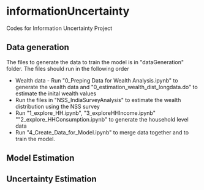 # informationUncertainty
Codes for Information Uncertainty Project

## Data generation
The files to generate the data to train the model is in "dataGeneration" folder. The files should run in the following order
- Wealth data - Run "0_Preping Data for Wealth Analysis.ipynb" to generate the wealth data and "0_estimation_wealth_dist_longdata.do" to estimate the inital wealth values
- Run the files in "NSS_IndiaSurveyAnalysis" to estimate the wealth distribution using the NSS survey 
- Run "1_explore_HH.ipynb", "3_exploreHHIncome.ipynb" ""2_explore_HHConsumption.ipynb" to generate the household level data
- Run "4_Create_Data_for_Model.ipynb" to merge data together and to train the model. 
## Model Estimation 

## Uncertainty Estimation

